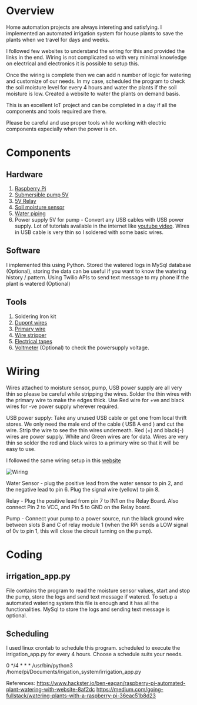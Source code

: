 # Overview

Home automation projects are always intereting and satisfying. I implemented an automated irrigation system for house plants to save the plants when we travel for days and weeks. 

I followed few websites to understand the wiring for this and provided the links in the end. Wiring is not complicated so with very minimal knowledge on electrical and electronics it is possible to setup this. 

Once the wiring is complete then we can add n number of logic for watering and customize of our needs. In my case, scheduled the program to check the soil moisture level for every 4 hours and water the plants if the soil moisture is low. Created a website to water the plants on demand basis. 

This is an excellent IoT project and can be completed in a day if all the components and tools required are there.

Please be careful and use proper tools while working with electric components expecially when the power is on. 


# Components
## Hardware

1. [Raspberry Pi](https://www.amazon.com/CanaKit-Raspberry-Power-Supply-Listed/dp/B07BC6WH7V/ref=sr_1_8?dchild=1&keywords=rpi+3&qid=1605555879&s=electronics&sr=1-8)
2. [Submersible pump 5V](https://www.amazon.com/gp/product/B07BHD6KXS/ref=ppx_yo_dt_b_asin_title_o00_s00?ie=UTF8&psc=1)
3. [5V Relay](https://www.amazon.com/gp/product/B0057OC5O8/ref=ppx_yo_dt_b_asin_title_o00_s00?ie=UTF8&psc=1)
4. [Soil moisture sensor](https://www.amazon.com/gp/product/B00ZR3B60I/ref=ppx_yo_dt_b_asin_title_o00_s00?ie=UTF8&psc=1)
5. [Water piping](https://www.lowes.com/pd/EZ-FLO-5-16-in-Inner-Diameter-x-20-ft-PVC-Clear-Vinyl-Tubing/1000365029)
6. Power supply 5V for pump - Convert any USB cables with USB power supply. Lot of tutorials available in the internet like [youtube video](https://www.youtube.com/watch?v=j2HFww2PGdQ). Wires in USB cable is very thin so I soldered with some basic wires. 

## Software

I implemented this using Python. Stored the watered logs in MySql database (Optional), storing the data can be useful if you want to know the watering history / pattern. Using Twilio APIs to send text message to my phone if the plant is watered (Optional)

## Tools

1. Soldering Iron kit
2. [Dupont wires](https://www.amazon.com/gp/product/B01EV70C78/ref=ppx_yo_dt_b_asin_title_o00_s00?ie=UTF8&psc=1)
3. [Primary wire](https://www.amazon.com/American-Aluminum-Primary-Amplifier-Available/dp/B07D73ZRDP/ref=sr_1_16?dchild=1&keywords=primary+wire&qid=1605556801&sr=8-16)
4. [Wire stripper](https://www.amazon.com/Mr-Stripper-Stripping-Crimping-Electrical/dp/B086V5M1B4/ref=sr_1_23?dchild=1&keywords=wire+stripper&qid=1605556844&sr=8-23)
5. [Electrical tapes](https://www.amazon.com/Scotch-Super-Vinyl-Electrical-Tape/dp/B00004WCCL/ref=sr_1_3?dchild=1&keywords=electrical+tape&qid=1605556901&sr=8-3)
6. [Voltmeter](https://www.amazon.com/WeePro-Vpro850L-Multimeter-Voltmeter-Continuity/dp/B07VHC1NMC/ref=sxin_10_ac_d_pm?ac_md=1-0-VW5kZXIgJDI1-ac_d_pm&crid=3JGQ8UABZGDLU&cv_ct_cx=multimeter&dchild=1&keywords=multimeter&pd_rd_i=B07VHC1NMC&pd_rd_r=19be1095-9852-4053-98d5-1a075bef352f&pd_rd_w=u3Lzj&pd_rd_wg=b6vV5&pf_rd_p=68f25c26-6854-442e-9296-f746545e76bb&pf_rd_r=27FXN73QEVYQ6N116ZW5&psc=1&qid=1605557028&sprefix=multi%2Caps%2C211&sr=1-1-22d05c05-1231-4126-b7c4-3e7a9c0027d0) (Optional) to check the powersupply voltage.


# Wiring

Wires attached to moisture sensor, pump, USB power supply are all very thin so please be careful while stripping the wires. Solder the thin wires with the primary wire to make the edges thick. Use Red wire for +ve and black wires for -ve power supply wherever required. 

USB power supply: Take any unused USB cable or get one from local thrift stores. We only need the male end of the cable ( USB A end ) and cut the wire. Strip the wire to see the thin wires underneath. Red (+) and black(-) wires are power supply. White and Green wires are for data. Wires are very thin so solder the red and black wires to a primary wire so that it will be easy to use. 

I followed the same wiring setup in this [website](https://www.hackster.io/ben-eagan/raspberry-pi-automated-plant-watering-with-website-8af2dc)

![Wiring](https://github.com/madras-coders/Home-Automation/blob/master/rpi-water-irrigation-system/static/img/wiring.png)

Water Sensor - plug the positive lead from the water sensor to pin 2, and the negative lead to pin 6. Plug the signal wire (yellow) to pin 8.

Relay - Plug the positive lead from pin 7 to IN1 on the Relay Board. Also connect Pin 2 to VCC, and Pin 5 to GND on the Relay board.

Pump - Connect your pump to a power source, run the black ground wire between slots B and C of relay module 1 (when the RPi sends a LOW signal of 0v to pin 1, this will close the circuit turning on the pump).


# Coding

## irrigation_app.py

File contains the program to read the moisture sensor values, start and stop the pump, store the logs and send text message if watered. To setup a automated watering system this file is enough and it has all the functionalities. MySql to store the logs and sending text message is optional. 

## Scheduling

I used linux crontab to schedule this program. scheduled to execute the irrigation_app.py for every 4 hours. Choose a schedule suits your needs. 

0 */4 * * * /usr/bin/python3 /home/pi/Documents/irigation_system/irrigation_app.py





References: https://www.hackster.io/ben-eagan/raspberry-pi-automated-plant-watering-with-website-8af2dc
            https://medium.com/going-fullstack/watering-plants-with-a-raspberry-pi-36eac51b8d23
            


